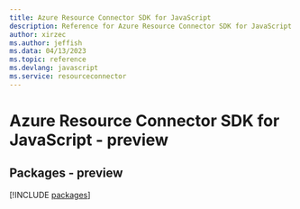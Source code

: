 ```yaml
---
title: Azure Resource Connector SDK for JavaScript
description: Reference for Azure Resource Connector SDK for JavaScript
author: xirzec
ms.author: jeffish
ms.data: 04/13/2023
ms.topic: reference
ms.devlang: javascript
ms.service: resourceconnector
---
```

# Azure Resource Connector SDK for JavaScript - preview
## Packages - preview
[!INCLUDE [packages](resource-connector-index.md)]